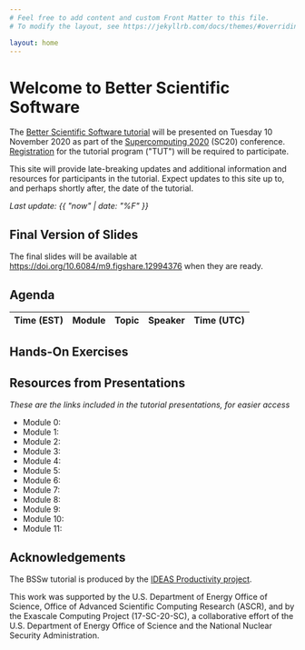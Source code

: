 ```yaml
---
# Feel free to add content and custom Front Matter to this file.
# To modify the layout, see https://jekyllrb.com/docs/themes/#overriding-theme-defaults

layout: home
---
```

# Welcome to Better Scientific Software

The [Better Scientific Software tutorial](https://sc20.supercomputing.org/presentation/?id=tut146&sess=sess275) will be presented on Tuesday 10 November 2020 as part of the [Supercomputing 2020](https://sc20.supercomputing.org) (SC20) conference.  [Registration](https://sc20.supercomputing.org/attend/register/) for the tutorial program ("TUT") will be required to participate.

This site will provide late-breaking updates and additional information and resources for participants in the tutorial.  Expect updates to this site up to, and perhaps shortly after, the date of the tutorial.

*Last update: {{ "now" | date: "%F" }}*

## Final Version of Slides

The final slides will be available at <https://doi.org/10.6084/m9.figshare.12994376> when they are ready.

## Agenda

| Time (EST) | Module | Topic | Speaker | Time (UTC) |
|-----------:|-------:|-------|---------|-----------:|

## Hands-On Exercises

## Resources from Presentations
*These are the links included in the tutorial presentations, for easier access*

* Module 0:
* Module 1:
* Module 2:
* Module 3:
* Module 4:
* Module 5:
* Module 6:
* Module 7:
* Module 8:
* Module 9:
* Module 10:
* Module 11:

## Acknowledgements

The BSSw tutorial is produced by the [IDEAS Productivity project](https://ideas-productivity.org).

This work was supported by the U.S. Department of Energy Office of Science, Office of Advanced Scientific Computing Research (ASCR), and by the Exascale Computing Project (17-SC-20-SC), a collaborative effort of the U.S. Department of Energy Office of Science and the National Nuclear Security Administration.